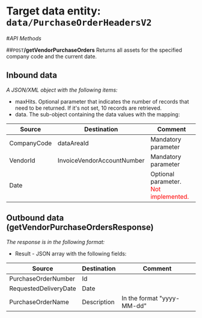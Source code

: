 # Target data entity: `data/PurchaseOrderHeadersV2`

#_API Methods_

##`POST`**/getVendorPurchaseOrders**
Returns all assets for the specified company code and the current date.

## Inbound data

_A JSON/XML object with the following items:_
- maxHits. Optional parameter that indicates the number of records that need to be returned. If it's not set, 10 records are retrieved.
- data. The sub-object containing the data values with the mapping:

| Source | Destination | Comment |
|--|--|--|
| CompanyCode | dataAreaId | Mandatory parameter |
| VendorId | InvoiceVendorAccountNumber | Mandatory parameter |
| Date | | Optional parameter. <div style="color: red">Not implemented. </div> |

## Outbound data (getVendorPurchaseOrdersResponse)
_The response is in the following format:_
- Result - JSON array with the following fields:

| Source | Destination | Comment |
|--|--|--|
| PurchaseOrderNumber | Id| |
| RequestedDeliveryDate | Date |
| PurchaseOrderName | Description | In the format "yyyy-MM-dd" |
